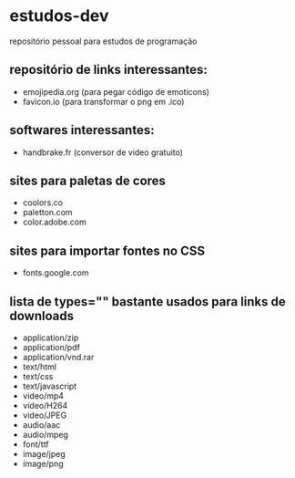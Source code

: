 # estudos-dev
repositório pessoal para estudos de programação

## repositório de links interessantes:
- emojipedia.org (para pegar código de emoticons)
- favicon.io (para transformar o png em .ico)

## softwares interessantes:
- handbrake.fr (conversor de video gratuito)

## sites para paletas de cores
- coolors.co
- paletton.com
- color.adobe.com

## sites para importar fontes no CSS
- fonts.google.com

## lista de types="" bastante usados para links de downloads
- application/zip
- application/pdf
- application/vnd.rar
- text/html
- text/css
- text/javascript
- video/mp4
- video/H264
- video/JPEG
- audio/aac
- audio/mpeg
- font/ttf
- image/jpeg
- image/png
